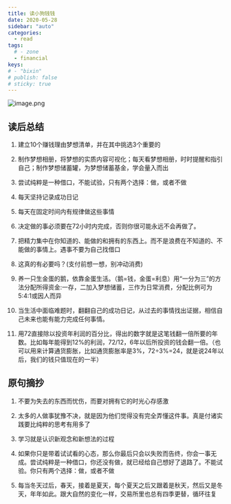 ```yaml
---
title: 读小狗钱钱
date: 2020-05-28
sidebar: "auto"
categories:
  - read
tags:
  # - zone
  - financial
keys:
# - "bixin"
# publish: false
# sticky: true
---
```


![image.png](https://i.loli.net/2020/05/28/wb7TDK4MkgNChUY.png)



## 读后总结

1. 建立10个赚钱理由梦想清单，并在其中挑选3个重要的

2. 制作梦想相册，将梦想的实质内容可视化；每天看梦想相册，时时提醒和指引自己；制作梦想储蓄罐，为梦想储蓄基金，学会量入而出

3. 尝试纯粹是一种借口，不能试验，只有两个选择：做，或者不做

4. 每天坚持记录成功日记

5. 每天在固定时间内有规律做这些事情

6. 决定做的事必须要在72小时内完成，否则你很可能永远不会再做了。

7. 把精力集中在你知道的、能做的和拥有的东西上。而不是浪费在不知道的、不能做的事情上。遇事不要为自己找借口

8. 这真的有必要吗？(支付前想一想，别冲动消费)

9. 养一只生金蛋的鹅，依靠金蛋生活。（鹅=钱，金蛋=利息）用“一分为三”的方法分配所得资金:一存，二加入梦想储蓄，三作为日常消费，分配比例可为5:4:1或因人而异

10. 当生活中面临难题时，翻翻自己的成功日记，从过去的事情找出证据，相信自己未来也能有能力完成任何事情。

11. 用72直接除以投资年利润的百分比，得出的数字就是这笔钱翻一倍所要的年数。比如每年能得到12%的利润，72/12，6年以后所投资的钱会翻一倍。（也可以用来计算通货膨胀，比如通货膨胀率是3%，72÷3%=24，就是说24年以后，我们的钱只值现在的一半）




## 原句摘抄

1. 不要为失去的东西而忧伤，而要对拥有它的时光心存感激

2. 太多的人做事犹豫不决，就是因为他们觉得没有完全弄懂这件事。真是付诸实践要比纯粹的思考有用多了

3. 学习就是认识新观念和新想法的过程

4. 如果你只是带着试试看的心态，那么你最后只会以失败而告终，你会一事无成。尝试纯粹是一种借口，你还没有做，就已经给自己想好了退路了。不能试验。你只有两个选择：做，或者不做

5. 每当冬天过后，春天，接着是夏天，每个夏天之后又跟着是秋天，然后又是冬天，年年如此。跟大自然的变化一样，交易所里也总有四季更替，循环往复


<br/>
<!-- <Valine></Valine> -->